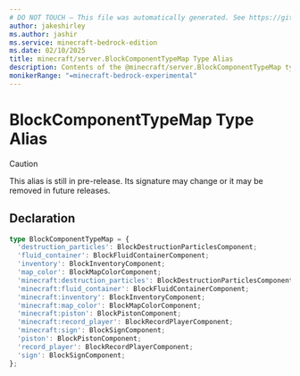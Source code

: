 ```yaml
---
# DO NOT TOUCH — This file was automatically generated. See https://github.com/mojang/minecraftapidocsgenerator to modify descriptions, examples, etc.
author: jakeshirley
ms.author: jashir
ms.service: minecraft-bedrock-edition
ms.date: 02/10/2025
title: minecraft/server.BlockComponentTypeMap Type Alias
description: Contents of the @minecraft/server.BlockComponentTypeMap type alias.
monikerRange: "=minecraft-bedrock-experimental"
---
```

# BlockComponentTypeMap Type Alias

> [!CAUTION]
> This alias is still in pre-release.  Its signature may change or it may be removed in future releases.

## Declaration
```ts
type BlockComponentTypeMap = {
  'destruction_particles': BlockDestructionParticlesComponent;
  'fluid_container': BlockFluidContainerComponent;
  'inventory': BlockInventoryComponent;
  'map_color': BlockMapColorComponent;
  'minecraft:destruction_particles': BlockDestructionParticlesComponent;
  'minecraft:fluid_container': BlockFluidContainerComponent;
  'minecraft:inventory': BlockInventoryComponent;
  'minecraft:map_color': BlockMapColorComponent;
  'minecraft:piston': BlockPistonComponent;
  'minecraft:record_player': BlockRecordPlayerComponent;
  'minecraft:sign': BlockSignComponent;
  'piston': BlockPistonComponent;
  'record_player': BlockRecordPlayerComponent;
  'sign': BlockSignComponent;
};
```
